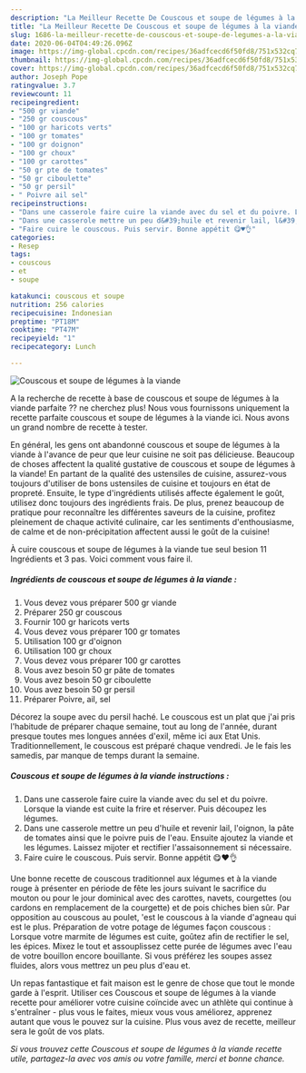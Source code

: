 ```yaml
---
description: "La Meilleur Recette De Couscous et soupe de légumes à la viande"
title: "La Meilleur Recette De Couscous et soupe de légumes à la viande"
slug: 1686-la-meilleur-recette-de-couscous-et-soupe-de-legumes-a-la-viande
date: 2020-06-04T04:49:26.096Z
image: https://img-global.cpcdn.com/recipes/36adfcecd6f50fd8/751x532cq70/couscous-et-soupe-de-legumes-a-la-viande-photo-principale-de-la-recette.jpg
thumbnail: https://img-global.cpcdn.com/recipes/36adfcecd6f50fd8/751x532cq70/couscous-et-soupe-de-legumes-a-la-viande-photo-principale-de-la-recette.jpg
cover: https://img-global.cpcdn.com/recipes/36adfcecd6f50fd8/751x532cq70/couscous-et-soupe-de-legumes-a-la-viande-photo-principale-de-la-recette.jpg
author: Joseph Pope
ratingvalue: 3.7
reviewcount: 11
recipeingredient:
- "500 gr viande"
- "250 gr couscous"
- "100 gr haricots verts"
- "100 gr tomates"
- "100 gr doignon"
- "100 gr choux"
- "100 gr carottes"
- "50 gr pte de tomates"
- "50 gr ciboulette"
- "50 gr persil"
- " Poivre ail sel"
recipeinstructions:
- "Dans une casserole faire cuire la viande avec du sel et du poivre. Lorsque la viande est cuite la frire et réserver. Puis découpez les légumes."
- "Dans une casserole mettre un peu d&#39;huile et revenir lail, l&#39;oignon, la pâte de tomates ainsi que le poivre puis de l&#39;eau. Ensuite ajoutez la viande et les légumes. Laissez mijoter et rectifier l&#39;assaisonnement si nécessaire."
- "Faire cuire le couscous. Puis servir. Bonne appétit 😋♥️👌"
categories:
- Resep
tags:
- couscous
- et
- soupe

katakunci: couscous et soupe 
nutrition: 256 calories
recipecuisine: Indonesian
preptime: "PT18M"
cooktime: "PT47M"
recipeyield: "1"
recipecategory: Lunch

---
```



![Couscous et soupe de légumes à la viande](https://img-global.cpcdn.com/recipes/36adfcecd6f50fd8/751x532cq70/couscous-et-soupe-de-legumes-a-la-viande-photo-principale-de-la-recette.jpg)

A la recherche de recette à base de couscous et soupe de légumes à la viande parfaite ?? ne cherchez plus! Nous vous fournissons uniquement la recette parfaite couscous et soupe de légumes à la viande ici. Nous avons un grand nombre de recette à tester.

En général, les gens ont abandonné couscous et soupe de légumes à la viande à l'avance de peur que leur cuisine ne soit pas délicieuse. Beaucoup de choses affectent la qualité gustative de couscous et soupe de légumes à la viande! En partant de la qualité des ustensiles de cuisine, assurez-vous toujours d'utiliser de bons ustensiles de cuisine et toujours en état de propreté. Ensuite, le type d'ingrédients utilisés affecte également le goût, utilisez donc toujours des ingrédients frais. De plus, prenez beaucoup de pratique pour reconnaître les différentes saveurs de la cuisine, profitez pleinement de chaque activité culinaire, car les sentiments d'enthousiasme, de calme et de non-précipitation affectent aussi le goût de la cuisine!

<!--inarticleads1-->

À cuire couscous et soupe de légumes à la viande tue seul besion 11 Ingrédients et 3 pas. Voici comment vous faire il.

##### Ingrédients de couscous et soupe de légumes à la viande :

1. Vous devez vous préparer 500 gr viande
1. Préparer 250 gr couscous
1. Fournir 100 gr haricots verts
1. Vous devez vous préparer 100 gr tomates
1. Utilisation 100 gr d&#39;oignon
1. Utilisation 100 gr choux
1. Vous devez vous préparer 100 gr carottes
1. Vous avez besoin 50 gr pâte de tomates
1. Vous avez besoin 50 gr ciboulette
1. Vous avez besoin 50 gr persil
1. Préparer  Poivre, ail, sel


Décorez la soupe avec du persil haché. Le couscous est un plat que j&#39;ai pris l&#39;habitude de préparer chaque semaine, tout au long de l&#39;année, durant presque toutes mes longues années d&#39;exil, même ici aux Etat Unis. Traditionnellement, le couscous est préparé chaque vendredi. Je le fais les samedis, par manque de temps durant la semaine. 

<!--inarticleads2-->

##### Couscous et soupe de légumes à la viande instructions :

1. Dans une casserole faire cuire la viande avec du sel et du poivre. Lorsque la viande est cuite la frire et réserver. Puis découpez les légumes.
1. Dans une casserole mettre un peu d&#39;huile et revenir lail, l&#39;oignon, la pâte de tomates ainsi que le poivre puis de l&#39;eau. Ensuite ajoutez la viande et les légumes. Laissez mijoter et rectifier l&#39;assaisonnement si nécessaire.
1. Faire cuire le couscous. Puis servir. Bonne appétit 😋♥️👌


Une bonne recette de couscous traditionnel aux légumes et à la viande rouge à présenter en période de fête les jours suivant le sacrifice du mouton ou pour le jour dominical avec des carottes, navets, courgettes (ou cardons en remplacement de la courgette) et de pois chiches bien sûr. Par opposition au couscous au poulet, &#39;est le couscous à la viande d&#39;agneau qui est le plus. Préparation de votre potage de légumes façon couscous : Lorsque votre marmite de légumes est cuite, goûtez afin de rectifier le sel, les épices. Mixez le tout et assouplissez cette purée de légumes avec l&#39;eau de votre bouillon encore bouillante. Si vous préférez les soupes assez fluides, alors vous mettrez un peu plus d&#39;eau et. 

<!--inarticleads1-->

<p>
Un repas fantastique et fait maison est le genre de chose que tout le monde garde à l'esprit. Utiliser ces Couscous et soupe de légumes à la viande recette pour améliorer votre cuisine coïncide avec un athlète qui continue à s'entraîner - plus vous le faites, mieux vous vous améliorez, apprenez autant que vous le pouvez sur la cuisine. Plus vous avez de recette, meilleur sera le goût de vos plats.
</p>

<p>
<i>Si vous trouvez cette Couscous et soupe de légumes à la viande recette utile, partagez-la avec vos amis ou votre famille, merci et bonne chance.</i>
</p>
